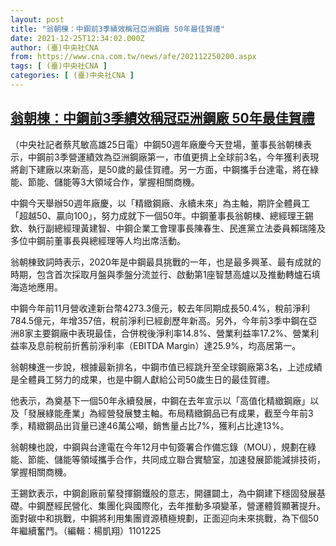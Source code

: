 ```yaml
---
layout: post
title: "翁朝棟：中鋼前3季績效稱冠亞洲鋼廠 50年最佳賀禮"
date: 2021-12-25T12:34:02.000Z
author: (臺)中央社CNA
from: https://www.cna.com.tw/news/afe/202112250200.aspx
tags: [ (臺)中央社CNA ]
categories: [ (臺)中央社CNA ]
---
```

<!--1640435642000-->
[翁朝棟：中鋼前3季績效稱冠亞洲鋼廠 50年最佳賀禮](https://www.cna.com.tw/news/afe/202112250200.aspx)
------

<div>
<div></div><div><p>（中央社記者蔡芃敏高雄25日電）中鋼50週年廠慶今天登場，董事長翁朝棟表示，中鋼前3季營運績效為亞洲鋼廠第一，市值更擠上全球前3名，今年獲利表現將創下建廠以來新高，是50歲的最佳賀禮。另一方面，中鋼攜手台達電，將在綠能、節能、儲能等3大領域合作，掌握相關商機。</p><p>中鋼今天舉辦50週年廠慶，以「精緻鋼廠、永續未來」為主軸，期許全體員工「超越50、贏向100」，努力成就下一個50年。中鋼董事長翁朝棟、總經理王錫欽、執行副總經理黃建智、中鋼企業工會理事長陳春生、民進黨立法委員賴瑞隆及多位中鋼前董事長與總經理等人均出席活動。</p><p>翁朝棟致詞時表示，2020年是中鋼最具挑戰的一年，也是最多興革、最有成就的時期，包含首次採取月盤與季盤分流並行、啟動第1座智慧高爐以及推動轉爐石填海造地應用。</p><p>中鋼今年前11月營收達新台幣4273.3億元，較去年同期成長50.4%，稅前淨利784.5億元，年增357倍，稅前淨利已經創歷年新高。另外，今年前3季中鋼在亞洲8家主要鋼廠中表現最佳，合併稅後淨利率14.8%、營業利益率17.2%、營業利益率及息前稅前折舊前淨利率（EBITDA Margin）達25.9%，均高居第一。</p><p>翁朝棟進一步說，根據最新排名，中鋼市值已經跳升至全球鋼廠第3名，上述成績是全體員工努力的成果，也是中鋼人獻給公司50歲生日的最佳賀禮。</p><p>他表示，為奠基下一個50年永續發展，中鋼在去年宣示以「高值化精緻鋼廠」以及「發展綠能產業」為經營發展雙主軸。布局精緻鋼品已有成果，截至今年前3季，精緻鋼品出貨量已達46萬公噸，銷售量占比7%，獲利占比達13%。</p><p>翁朝棟也說，中鋼與台達電在今年12月中旬簽署合作備忘錄（MOU），規劃在綠能、節能、儲能等領域攜手合作，共同成立聯合實驗室，加速發展節能減排技術，掌握相關商機。</p><p>王錫欽表示，中鋼創廠前輩發揮鋼鐵般的意志，開疆闢土，為中鋼建下穩固發展基礎。中鋼歷經民營化、集團化與國際化，去年推動多項變革，營運體質顯著提升。面對碳中和挑戰，中鋼將利用集團資源積極規劃，正面迎向未來挑戰，為下個50年繼續奮鬥。（編輯：楊凱翔）1101225</p></div>
</div>

